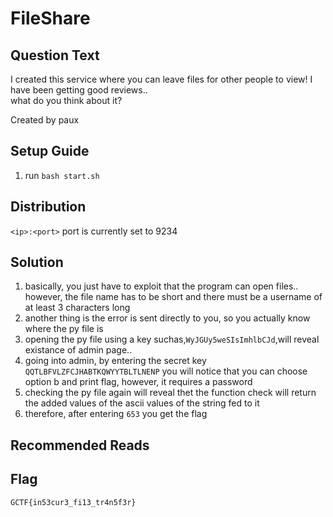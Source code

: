 # FileShare

## Question Text
I created this service where you can leave files for other people to view! I have been getting good reviews.. <br>what do you think about it?

Created by paux

## Setup Guide
1. run `bash start.sh`

## Distribution
`<ip>:<port>`
port is currently set to 9234

## Solution
1.	basically, you just have to exploit that the program can open files.. however, the file name has to be short and there must be a username of at least 3 characters long
2.	another thing is the error is sent directly to you, so you actually know where the py file is
3.	opening the py file using a key suchas,`WyJGUy5weSIsImhlbCJd`,will reveal existance of admin page..
4.	going into admin, by entering the secret key `QQTLBFVLZFCJHABTKQWYYTBLTLNENP` you will notice that you can choose option b and print flag, however, it requires a password
5.	checking the py file again will reveal thet the function check will return the added values of the ascii values of the string fed to it
6.	therefore, after entering `653` you get the flag


## Recommended Reads

## Flag
`GCTF{in53cur3_fi13_tr4n5f3r}`